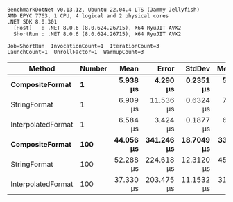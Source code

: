 ```

BenchmarkDotNet v0.13.12, Ubuntu 22.04.4 LTS (Jammy Jellyfish)
AMD EPYC 7763, 1 CPU, 4 logical and 2 physical cores
.NET SDK 8.0.301
  [Host]   : .NET 8.0.6 (8.0.624.26715), X64 RyuJIT AVX2
  ShortRun : .NET 8.0.6 (8.0.624.26715), X64 RyuJIT AVX2

Job=ShortRun  InvocationCount=1  IterationCount=3  
LaunchCount=1  UnrollFactor=1  WarmupCount=3  

```
| Method             | Number | Mean      | Error      | StdDev     | Median    | Min       | Max       | Allocated |
|------------------- |------- |----------:|-----------:|-----------:|----------:|----------:|----------:|----------:|
| **CompositeFormat**    | **1**      |  **5.938 μs** |   **4.290 μs** |  **0.2351 μs** |  **5.992 μs** |  **5.681 μs** |  **6.142 μs** |     **872 B** |
| StringFormat       | 1      |  6.909 μs |  11.536 μs |  0.6324 μs |  7.153 μs |  6.191 μs |  7.383 μs |     896 B |
| InterpolatedFormat | 1      |  6.584 μs |   3.424 μs |  0.1877 μs |  6.688 μs |  6.367 μs |  6.697 μs |     872 B |
| **CompositeFormat**    | **100**    | **44.056 μs** | **341.246 μs** | **18.7049 μs** | **33.422 μs** | **33.092 μs** | **65.653 μs** |   **14336 B** |
| StringFormat       | 100    | 52.288 μs | 224.618 μs | 12.3120 μs | 45.215 μs | 45.145 μs | 66.505 μs |   16736 B |
| InterpolatedFormat | 100    | 37.330 μs | 203.475 μs | 11.1532 μs | 31.178 μs | 30.608 μs | 50.205 μs |   14336 B |
